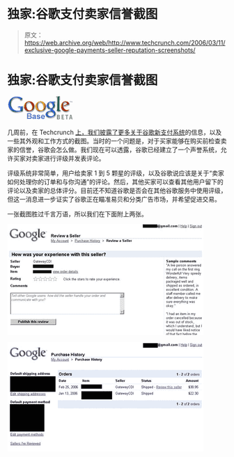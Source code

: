 # 独家:谷歌支付卖家信誉截图 

> 原文：<https://web.archive.org/web/http://www.techcrunch.com/2006/03/11/exclusive-google-payments-seller-reputation-screenshots/>

# 独家:谷歌支付卖家信誉截图

[![google base logo](img/75175f0f1dad065ed2f98c4d3a6103bd.png)](https://web.archive.org/web/20221007030933/http://base.google.com/)

几周前，在 Techcrunch [上，我们披露了更多关于谷歌新支付系统](https://web.archive.org/web/20221007030933/http://www.beta.techcrunch.com/2006/02/27/exclusive-look-at-google-payments/)的信息，以及一些其外观和工作方式的截图。当时的一个问题是，对于买家能够在购买前检查卖家的信誉，谷歌会怎么做。我们现在可以透露，谷歌已经建立了一个声誉系统，允许买家对卖家进行评级并发表评论。

评级系统非常简单，用户给卖家 1 到 5 颗星的评级，以及谷歌说应该是关于“卖家如何处理你的订单和与你沟通”的评论。然后，其他买家可以查看其他用户留下的评论以及卖家的总体评分。目前还不知道谷歌是否会在其他谷歌服务中使用评级，但这一消息进一步证实了谷歌正在瞄准易贝和分类广告市场，并希望促进交易。

一张截图胜过千言万语，所以我们在下面附上两张。

![Google Seller Reputation](img/53a8df2f8239969608d477c6896c1fac.png)

![Google Seller Reputation](img/22fead88e70d93364333d7bada980360.png)